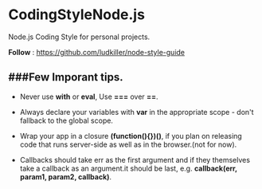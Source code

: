 # CodingStyleNode.js
Node.js Coding Style for personal projects.

**Follow** : https://github.com/ludkiller/node-style-guide

###Few Imporant tips.
-------------------

* Never use **with** or **eval**, Use **===** over **==**.

* Always declare your variables with **var** in the appropriate scope - don't fallback to the global scope.

* Wrap your app in a closure **(function(){})()**, if you plan on releasing code that runs server-side as well as in the browser.(not for now).

* Callbacks should take err as the first argument and if they themselves take a callback as an argument.it should be last, e.g. **callback(err, param1, param2, callback)**.
